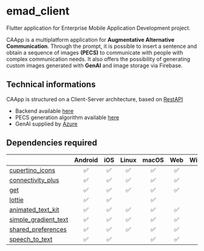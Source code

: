 # emad_client

Flutter application for Enterprise Mobile Application Development project.

CAApp is a multiplatform application for **Augmentative Alternative Communication**. Through the prompt, it is possible to insert a sentence and obtain a sequence of images **(PECS)** to communicate with people with complex communication needs. It also offers the possibility of generating custom images generated with **GenAI** and image storage via Firebase.

## Technical informations
CAApp is structured on a Client-Server architecture, based on [RestAPI](https://it.wikipedia.org/wiki/Representational_state_transfer)
- Backend available [here](https://github.com/olegbilovus/emad_restapi)
- PECS generation algorithm available [here](https://github.com/olegbilovus/emad_images)
- GenAI supplied by [Azure](https://azure.microsoft.com)

## Dependencies required
|                         | Android |  iOS  | Linux | macOS |  Web  | Windows |
|-------------------------|:-------:|:-----:|:-----:|:-----:|:-----:|:-------:|
| [cupertino_icons](https://pub.dev/packages/cupertino_icons)       |   ✅    |   ✅   |   ✅   |   ✅   |   ✅   |   ✅    |
| [connectivity_plus](https://pub.dev/packages/connectivity_plus)   |   ✅    |   ✅   |   ✅   |   ✅   |   ✅   |   ✅    |
| [get](https://pub.dev/packages/get)                               |   ✅    |   ✅   |   ✅   |   ✅   |   ✅   |   ✅    |
| [lottie](https://pub.dev/packages/lottie)                         |   ✅    |   ✅   |       |   ✅   |       |   ✅    |
| [animated_text_kit](https://pub.dev/packages/animated_text_kit)   |   ✅    |   ✅   |   ✅   |   ✅   |   ✅   |   ✅    |
| [simple_gradient_text](https://pub.dev/packages/simple_gradient_text) |   ✅    |   ✅   |   ✅   |   ✅   |   ✅   |   ✅    |
| [shared_preferences](https://pub.dev/packages/shared_preferences) |   ✅    |   ✅   |   ✅   |   ✅   |   ✅   |   ✅    |
| [speech_to_text](https://pub.dev/packages/speech_to_text)         |   ✅    |   ✅   |       |   ✅   |   ✅   |         |


